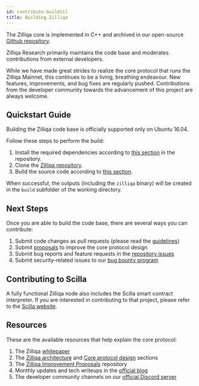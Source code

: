 ```yaml
---
id: contribute-buildzil
title: Building Zilliqa
---
```

The Zilliqa core is implemented in C++ and archived in our open-source [Github repository](https://github.com/Zilliqa/Zilliqa/).

Zilliqa Research primarily maintains the code base and moderates contributions from external developers.

While we have made great strides to realize the core protocol that runs the Zilliqa Mainnet, this continues to be a living, breathing endeavour. New features, improvements, and bug fixes are regularly pushed. Contributions from the developer community towards the advancement of this project are always welcome.

## Quickstart Guide

Building the Zilliqa code base is officially supported only on Ubuntu 16.04.

Follow these steps to perform the build:

1. Install the required dependencies according to [this section](https://github.com/Zilliqa/Zilliqa/#build-dependencies) in the repository.
1. Clone the [Zilliqa repository](https://github.com/Zilliqa/Zilliqa/).
1. Build the source code according to [this section](https://github.com/Zilliqa/Zilliqa/#build-from-source-code).

When successful, the outputs (including the `zilliqa` binary) will be created in the `build` subfolder of the working directory.

## Next Steps

Once you are able to build the code base, there are several ways you can contribute:

1. Submit code changes as pull requests (please read the [guidelines](contribute-guidelines.md))
1. Submit [proposals](contribute-standards.md) to improve the core protocol design
1. Submit bug reports and feature requests in the [repository issues](https://github.com/Zilliqa/Zilliqa/issues)
1. Submit security-related issues to our [bug bounty program](contribute-bug-bounty.md)

## Contributing to Scilla

A fully functional Zilliqa node also includes the Scilla smart contract interpreter. If you are interested in contributing to that project, please refer to the [Scilla website](https://scilla-lang.org/#getinvolvedsection).

## Resources

These are the available resources that help explain the core protocol:

1. The Zilliqa [whitepaper](https://docs.zilliqa.com/whitepaper.pdf)
1. The [Zilliqa architecture](basics-zil-nodes.md) and [Core protocol design](core-intro.md) sections
1. The [Zilliqa Improvement Proposals](https://github.com/Zilliqa/ZIP/) repository
1. Monthly updates and tech writeups in the [official blog](https://blog.zilliqa.com/)
1. The developer community channels on our [official Discord server](https://discord.com/invite/XMRE9tt)